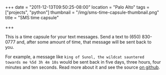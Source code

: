 +++
date = "2011-12-13T09:50:25-08:00"
location = "Palo Alto"
tags = ["projects", "python"]
thumbnail = "/img/sms-time-capsule-thumbnail.png"
title = "SMS time capsule"

+++

This is a time capsule for your text messages.
Send a text to (650) 830-0777 and, after some amount of time,
that message will be sent back to you.

<!--more-->

For example, a message like `king of Sunol, the wildcat sauntered towards me %5d 3h 4m 10s`
would be sent back in five days, three hours, four minutes and ten seconds.
Read more about it and see the source [on github](https://github.com/yosemitebandit/never).
